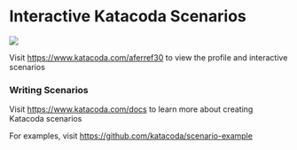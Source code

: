 # Interactive Katacoda Scenarios

[![](http://shields.katacoda.com/katacoda/aferref30/count.svg)](https://www.katacoda.com/aferref30 "Get your profile on Katacoda.com")

Visit https://www.katacoda.com/aferref30 to view the profile and interactive scenarios

### Writing Scenarios
Visit https://www.katacoda.com/docs to learn more about creating Katacoda scenarios

For examples, visit https://github.com/katacoda/scenario-example
